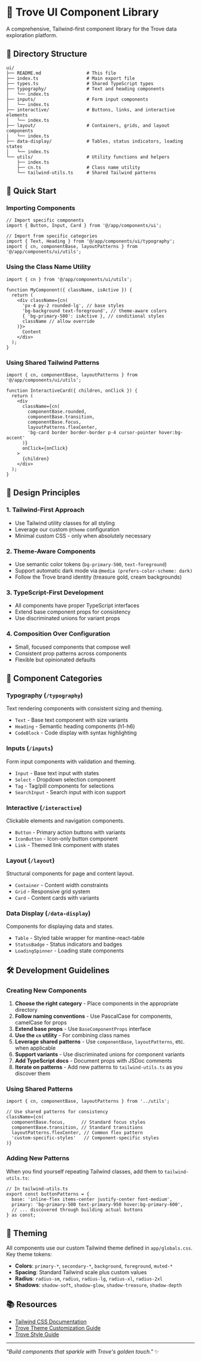 # 🎨 Trove UI Component Library

A comprehensive, Tailwind-first component library for the Trove data exploration platform.

## 📁 Directory Structure

```
ui/
├── README.md                 # This file
├── index.ts                  # Main export file
├── types.ts                  # Shared TypeScript types
├── typography/               # Text and heading components
│   └── index.ts
├── inputs/                   # Form input components
│   └── index.ts
├── interactive/              # Buttons, links, and interactive elements
│   └── index.ts
├── layout/                   # Containers, grids, and layout components
│   └── index.ts
├── data-display/             # Tables, status indicators, loading states
│   └── index.ts
└── utils/                    # Utility functions and helpers
    ├── index.ts
    ├── cn.ts                 # Class name utility
    └── tailwind-utils.ts     # Shared Tailwind patterns
```

## 🚀 Quick Start

### Importing Components

```tsx
// Import specific components
import { Button, Input, Card } from '@/app/components/ui';

// Import from specific categories
import { Text, Heading } from '@/app/components/ui/typography';
import { cn, componentBase, layoutPatterns } from '@/app/components/ui/utils';
```

### Using the Class Name Utility

```tsx
import { cn } from '@/app/components/ui/utils';

function MyComponent({ className, isActive }) {
  return (
    <div className={cn(
      'px-4 py-2 rounded-lg', // base styles
      'bg-background text-foreground', // theme-aware colors
      { 'bg-primary-500': isActive }, // conditional styles
      className // allow override
    )}>
      Content
    </div>
  );
}
```

### Using Shared Tailwind Patterns

```tsx
import { cn, componentBase, layoutPatterns } from '@/app/components/ui/utils';

function InteractiveCard({ children, onClick }) {
  return (
    <div 
      className={cn(
        componentBase.rounded,
        componentBase.transition,
        componentBase.focus,
        layoutPatterns.flexCenter,
        'bg-card border border-border p-4 cursor-pointer hover:bg-accent'
      )}
      onClick={onClick}
    >
      {children}
    </div>
  );
}
```

## 🎯 Design Principles

### 1. Tailwind-First Approach
- Use Tailwind utility classes for all styling
- Leverage our custom `@theme` configuration
- Minimal custom CSS - only when absolutely necessary

### 2. Theme-Aware Components
- Use semantic color tokens (`bg-primary-500`, `text-foreground`)
- Support automatic dark mode via `@media (prefers-color-scheme: dark)`
- Follow the Trove brand identity (treasure gold, cream backgrounds)

### 3. TypeScript-First Development
- All components have proper TypeScript interfaces
- Extend base component props for consistency
- Use discriminated unions for variant props

### 4. Composition Over Configuration
- Small, focused components that compose well
- Consistent prop patterns across components
- Flexible but opinionated defaults

## 🧩 Component Categories

### Typography (`/typography`)
Text rendering components with consistent sizing and theming.
- `Text` - Base text component with size variants
- `Heading` - Semantic heading components (h1-h6)
- `CodeBlock` - Code display with syntax highlighting

### Inputs (`/inputs`)
Form input components with validation and theming.
- `Input` - Base text input with states
- `Select` - Dropdown selection component
- `Tag` - Tag/pill components for selections
- `SearchInput` - Search input with icon support

### Interactive (`/interactive`)
Clickable elements and navigation components.
- `Button` - Primary action buttons with variants
- `IconButton` - Icon-only button component
- `Link` - Themed link component with states

### Layout (`/layout`)
Structural components for page and content layout.
- `Container` - Content width constraints
- `Grid` - Responsive grid system
- `Card` - Content cards with variants

### Data Display (`/data-display`)
Components for displaying data and states.
- `Table` - Styled table wrapper for mantine-react-table
- `StatusBadge` - Status indicators and badges
- `LoadingSpinner` - Loading state components

## 🛠️ Development Guidelines

### Creating New Components

1. **Choose the right category** - Place components in the appropriate directory
2. **Follow naming conventions** - Use PascalCase for components, camelCase for props
3. **Extend base props** - Use `BaseComponentProps` interface
4. **Use the `cn` utility** - For combining class names
5. **Leverage shared patterns** - Use `componentBase`, `layoutPatterns`, etc. when applicable
6. **Support variants** - Use discriminated unions for component variants
7. **Add TypeScript docs** - Document props with JSDoc comments
8. **Iterate on patterns** - Add new patterns to `tailwind-utils.ts` as you discover them

### Using Shared Patterns

```tsx
import { cn, componentBase, layoutPatterns } from '../utils';

// Use shared patterns for consistency
className={cn(
  componentBase.focus,      // Standard focus styles
  componentBase.transition, // Standard transitions
  layoutPatterns.flexCenter, // Common flex pattern
  'custom-specific-styles'   // Component-specific styles
)}
```

### Adding New Patterns

When you find yourself repeating Tailwind classes, add them to `tailwind-utils.ts`:

```tsx
// In tailwind-utils.ts
export const buttonPatterns = {
  base: 'inline-flex items-center justify-center font-medium',
  primary: 'bg-primary-500 text-primary-950 hover:bg-primary-600',
  // ... discovered through building actual buttons
} as const;
```

## 🎨 Theming

All components use our custom Tailwind theme defined in `app/globals.css`. Key theme tokens:

- **Colors**: `primary-*`, `secondary-*`, `background`, `foreground`, `muted-*`
- **Spacing**: Standard Tailwind scale plus custom values
- **Radius**: `radius-sm`, `radius`, `radius-lg`, `radius-xl`, `radius-2xl`
- **Shadows**: `shadow-soft`, `shadow-glow`, `shadow-treasure`, `shadow-depth`

## 📚 Resources

- [Tailwind CSS Documentation](https://tailwindcss.com/docs)
- [Trove Theme Customization Guide](../../../../docs/theme-customization.md)
- [Trove Style Guide](../../../../assets/style-guide.md)

---

*"Build components that sparkle with Trove's golden touch."* ✨ 